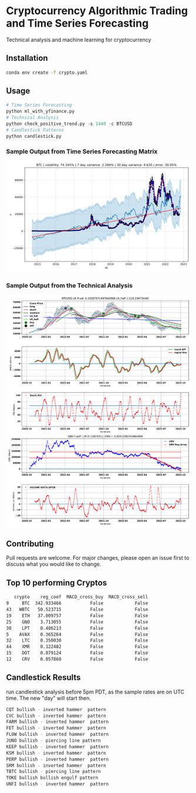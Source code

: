 # Cryptocurrency Algorithmic Trading and Time Series Forecasting

Technical analysis and machine learning for cryptocurrency

## Installation
```bash
conda env create -f crypto.yaml
```

## Usage

```python
# Time Series Forecasting
python ml_with_yfinance.py
# Technical Analysis
python check_positive_trend.py -s 1440 -c BTCUSD
# Candlestick Patterns
python candlestick.py
```
### Sample Output from Time Series Forecasting Matrix
![alt text](https://github.com/bszek213/cryptoML/blob/main/forecast_ML/BTC/BTC.png)

### Sample Output from the Technical Analysis
![alt text](https://github.com/bszek213/cryptoML/blob/main/technical_analysis/BTCUSD.svg)

## Contributing
Pull requests are welcome. For major changes, please open an issue first to discuss what you would like to change.

## Top 10 performing Cryptos
```bash
   crypto    reg_coef  MACD_cross_buy  MACD_cross_sell
9     BTC  342.933466           False            False
43   WBTC   50.523715           False            False
19    ETH   37.009757           False            False
25    GNO    3.713055           False            False
30    LPT    0.486213           False            False
5    AVAX    0.365264           False            False
32    LTC    0.350030           False            False
44    XMR    0.122482           False            False
15    DOT    0.079124           False            False
12    CRV    0.057860           False            False
```
## Candlestick Results
run candlestick analysis before 5pm PDT, as the sample rates are on UTC time. The
new "day" will start then.
```bash
CQT bullish - inverted hammer  pattern
CVC bullish - inverted hammer  pattern
FARM bullish - inverted hammer  pattern
FET bullish - inverted hammer  pattern
FLOW bullish - inverted hammer  pattern
JUNO bullish - piercing line pattern
KEEP bullish - inverted hammer  pattern
KSM bullish - inverted hammer  pattern
PERP bullish - inverted hammer  pattern
SRM bullish - inverted hammer  pattern
TBTC bullish - piercing line pattern
TOKE bullish bullish engulf pattern
UNFI bullish - inverted hammer  pattern
```
